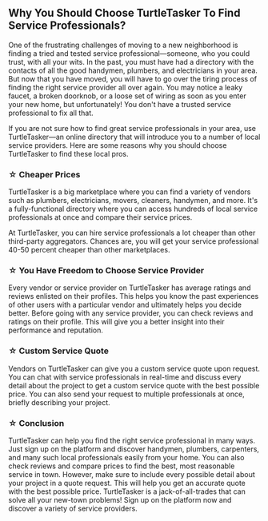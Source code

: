## Why You Should Choose TurtleTasker To Find Service Professionals?

One of the frustrating challenges of moving to a new neighborhood is finding a tried and tested service professional—someone, who you could trust, with all your wits. In the past, you must have had a directory with the contacts of all the good handymen, plumbers, and electricians in your area. But now that you have moved, you will have to go over the tiring process of finding the right service provider all over again. You may notice a leaky faucet, a broken doorknob, or a loose set of wiring as soon as you enter your new home, but unfortunately! You don't have a trusted service professional to fix all that. 

If you are not sure how to find great service professionals in your area, use TurtleTasker—an online directory that will introduce you to a number of local service providers. Here are some reasons why you should choose TurtleTasker to find these local pros.

### ☆ Cheaper Prices 

TurtleTasker is a big marketplace where you can find a variety of vendors such as plumbers, electricians, movers, cleaners, handymen, and more. It's a fully-functional directory where you can access hundreds of local service professionals at once and compare their service prices. 

At TurtleTasker, you can hire service professionals a lot cheaper than other third-party aggregators. Chances are, you will get your service professional 40-50 percent cheaper than other marketplaces. 

### ☆ You Have Freedom to Choose Service Provider 

Every vendor or service provider on TurtleTasker has average ratings and reviews enlisted on their profiles. This helps you know the past experiences of other users with a particular vendor and ultimately helps you decide better. Before going with any service provider, you can check reviews and ratings on their profile. This will give you a better insight into their performance and reputation. 

### ☆ Custom Service Quote

Vendors on TurtleTasker can give you a custom service quote upon request. You can chat with service professionals in real-time and discuss every detail about the project to get a custom service quote with the best possible price. You can also send your request to multiple professionals at once, briefly describing your project. 

### ☆ Conclusion 

TurtleTasker can help you find the right service professional in many ways. Just sign up on the platform and discover handymen, plumbers, carpenters, and many such local professionals easily from your home. You can also check reviews and compare prices to find the best, most reasonable service in town. However, make sure to include every possible detail about your project in a quote request. This will help you get an accurate quote with the best possible price. 
TurtleTasker is a jack-of-all-trades that can solve all your new-town problems! Sign up on the platform now and discover a variety of service providers. 
